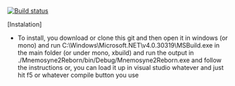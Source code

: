 [![Build status](https://ci.appveyor.com/api/projects/status/jjt5d1fech57nu09/branch/master?svg=true)](https://ci.appveyor.com/project/chuggafan/mnemosyne-2-1/branch/master)

[Instalation]

* To install, you download or clone this git and then open it in windows (or mono) and run C:\Windows\Microsoft.NET\v4.0.30319\MSBuild.exe in the main folder (or under mono, xbuild) and run the output in ./Mnemosyne2Reborn/bin/Debug/Mnemosyne2Reborn.exe and follow the instructions or, you can load it up in visual studio whatever and just hit f5 or whatever compile button you use